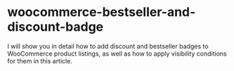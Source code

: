 # woocommerce-bestseller-and-discount-badge

I will show you in detail how to add discount and bestseller badges to WooCommerce product listings, as well as how to apply visibility conditions for them in this article.
